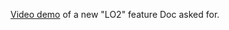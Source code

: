<a href="https://www.youtube.com/watch?v=iLXEkM1cXNk">Video demo</a> of a new "LO2" feature Doc asked for. 
